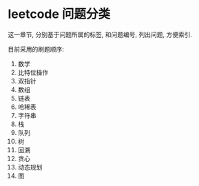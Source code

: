# leetcode 问题分类

这一章节, 分别基于问题所属的标签, 和问题编号, 列出问题, 方便索引.

目前采用的刷题顺序:

1. 数学
2. 比特位操作
3. 双指针
4. 数组
5. 链表
6. 哈稀表
7. 字符串
8. 栈
9. 队列
10. 树
11. 回溯
12. 贪心
13. 动态规划
14. 图